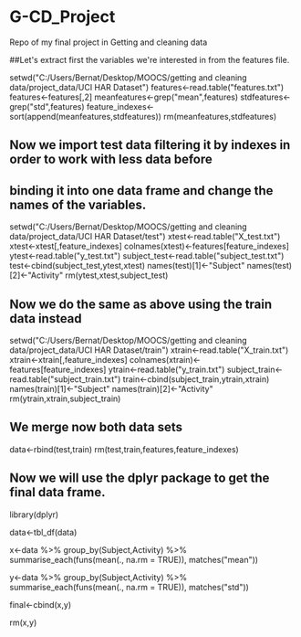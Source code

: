 # G-CD_Project
Repo of my final project in Getting and cleaning data 

##Let's extract first the variables we're interested in from the features file.

setwd("C:/Users/Bernat/Desktop/MOOCS/getting and cleaning data/project_data/UCI HAR Dataset")
      features<-read.table("features.txt")
      features<-features[,2]
      meanfeatures<-grep("mean",features)
      stdfeatures<-grep("std",features)
      feature_indexes<-sort(append(meanfeatures,stdfeatures))
      rm(meanfeatures,stdfeatures)

## Now we import test data filtering it by indexes in order to work with less data before
## binding it into one data frame and change the names of the variables. 

setwd("C:/Users/Bernat/Desktop/MOOCS/getting and cleaning data/project_data/UCI HAR Dataset/test")
xtest<-read.table("X_test.txt")
xtest<-xtest[,feature_indexes]
colnames(xtest)<-features[feature_indexes]
ytest<-read.table("y_test.txt")
subject_test<-read.table("subject_test.txt")
test<-cbind(subject_test,ytest,xtest)
names(test)[1]<-"Subject"
names(test)[2]<-"Activity"
rm(ytest,xtest,subject_test)

## Now we do the same as above using the train data instead

setwd("C:/Users/Bernat/Desktop/MOOCS/getting and cleaning data/project_data/UCI HAR Dataset/train")
xtrain<-read.table("X_train.txt")
xtrain<-xtrain[,feature_indexes]
colnames(xtrain)<-features[feature_indexes]
ytrain<-read.table("y_train.txt")
subject_train<-read.table("subject_train.txt")
train<-cbind(subject_train,ytrain,xtrain)
names(train)[1]<-"Subject"
names(train)[2]<-"Activity"
rm(ytrain,xtrain,subject_train)

## We merge now both data sets 
data<-rbind(test,train)
rm(test,train,features,feature_indexes)

## Now we will use the dplyr package to get the final data frame. 

library(dplyr)

data<-tbl_df(data)

x<-data %>% 
      group_by(Subject,Activity) %>% 
            summarise_each(funs(mean(., na.rm = TRUE)), matches("mean"))

y<-data %>% 
      group_by(Subject,Activity) %>% 
            summarise_each(funs(mean(., na.rm = TRUE)), matches("std"))

final<-cbind(x,y)

rm(x,y)
